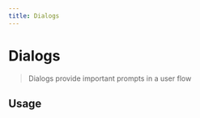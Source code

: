 ```yaml
---
title: Dialogs
---
```


# Dialogs

> Dialogs provide important prompts in a user flow

## Usage

<usage name="dialog"></usage>
